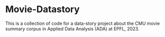 # Movie-Datastory
This is a collection of code for a data-story project about the CMU movie summary corpus in Applied Data Analysis (ADA) at EPFL, 2023.
